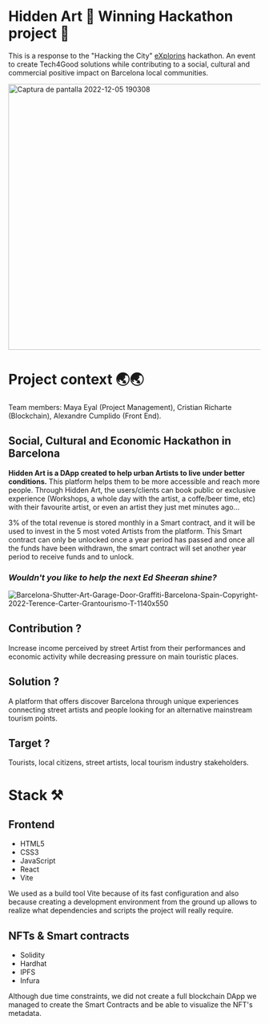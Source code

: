 # Hidden Art 🥇 Winning Hackathon project 🥇

This is a response to the "Hacking the City" <a href="https://www.explorins.com/home">eXplorins</a> hackathon. An event to create Tech4Good solutions while contributing to a social, cultural and commercial positive impact on Barcelona local communities.

<img width="530" alt="Captura de pantalla 2022-12-05 190308" src="https://user-images.githubusercontent.com/102038261/205709591-8519a7c5-c545-4197-bb7e-90cd2fde892a.png">

# Project context 🌏🌏
Team members: Maya Eyal (Project Management), Cristian Richarte (Blockchain), Alexandre Cumplido (Front End).

## Social, Cultural and Economic Hackathon in Barcelona

<strong>Hidden Art is a DApp created to help urban Artists to live under better conditions.</strong> This platform helps them to be more accessible and reach more people. Through Hidden Art, the users/clients can book public or exclusive experience (Workshops, a whole day with the artist, a coffe/beer time, etc) with their favourite artist, or even an artist they just met minutes ago...

3% of the total revenue is stored monthly in a Smart contract, and it will be used to invest in the 5 most voted Artists from the platform. This Smart contract can only be unlocked once a year period has passed and once all the funds have been withdrawn, the smart contract will set another year period to receive funds and to unlock.

### *Wouldn't you like to help the next Ed Sheeran shine?*

![Barcelona-Shutter-Art-Garage-Door-Graffiti-Barcelona-Spain-Copyright-2022-Terence-Carter-Grantourismo-T-1140x550](https://user-images.githubusercontent.com/102038261/205466234-bc623512-8ba9-4e0b-a125-e73976d4d139.png)


## Contribution ?

Increase income perceived by street Artist from their performances and economic activity while decreasing pressure on main touristic places.

## Solution ?

A platform that offers discover Barcelona through unique experiences connecting street artists and people looking for an alternative mainstream tourism points.

## Target ?

Tourists, local citizens, street artists, local tourism industry stakeholders.

# Stack ⚒️
## Frontend

* HTML5
* CSS3
* JavaScript
* React
* Vite

We used as a build tool Vite because of its fast configuration and also because creating a development environment from the ground up allows to realize what dependencies and scripts the project will really require.

## NFTs & Smart contracts

* Solidity
* Hardhat
* IPFS
* Infura

Although due time constraints, we did not create a full blockchain DApp we managed to create the Smart Contracts and be able to visualize the NFT's metadata.
